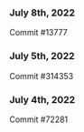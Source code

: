 ### July 8th, 2022

Commit #13777

### July 5th, 2022

Commit #314353


### July 4th, 2022

Commit #72281
